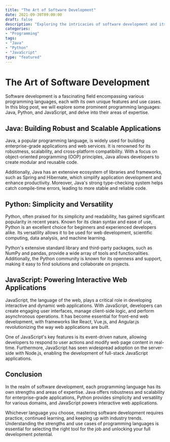```yaml
--- 
title: "The Art of Software Development"
date: 2021-09-30T09:00:00
draft: false
description: "Exploring the intricacies of software development and its various programming languages"
categories: 
- "Programming"
tags: 
- "Java"
- "Python"
- "JavaScript"
type: "featured"
---
```


# The Art of Software Development

Software development is a fascinating field encompassing various programming languages, each with its own unique features and use cases. In this blog post, we will explore some prominent programming languages: Java, Python, and JavaScript, and delve into their areas of expertise.

## Java: Building Robust and Scalable Applications

Java, a popular programming language, is widely used for building enterprise-grade applications and web services. It is renowned for its robustness, scalability, and cross-platform compatibility. With a focus on object-oriented programming (OOP) principles, Java allows developers to create modular and reusable code.

Additionally, Java has an extensive ecosystem of libraries and frameworks, such as Spring and Hibernate, which simplify application development and enhance productivity. Moreover, Java's strong type-checking system helps catch compile-time errors, leading to more stable and reliable code.

## Python: Simplicity and Versatility

Python, often praised for its simplicity and readability, has gained significant popularity in recent years. Known for its clean syntax and ease of use, Python is an excellent choice for beginners and experienced developers alike. Its versatility allows it to be used for web development, scientific computing, data analysis, and machine learning.

Python's extensive standard library and third-party packages, such as NumPy and pandas, provide a wide array of tools and functionalities. Additionally, the Python community is known for its openness and support, making it easy to find solutions and collaborate on projects.

## JavaScript: Powering Interactive Web Applications

JavaScript, the language of the web, plays a critical role in developing interactive and dynamic web applications. With JavaScript, developers can create engaging user interfaces, manage client-side logic, and perform asynchronous operations. It has become essential for front-end web development, with frameworks like React, Vue.js, and Angular.js revolutionizing the way web applications are built.

One of JavaScript's key features is its event-driven nature, allowing developers to respond to user actions and modify web page content in real-time. Furthermore, JavaScript has seen widespread adoption on the server-side with Node.js, enabling the development of full-stack JavaScript applications.

## Conclusion

In the realm of software development, each programming language has its own strengths and areas of expertise. Java offers robustness and scalability for enterprise-grade applications, Python provides simplicity and versatility for various domains, and JavaScript powers interactive web applications.

Whichever language you choose, mastering software development requires practice, continued learning, and keeping up with industry trends. Understanding the strengths and use cases of programming languages is essential for selecting the right tool for the job and unlocking your full development potential.
